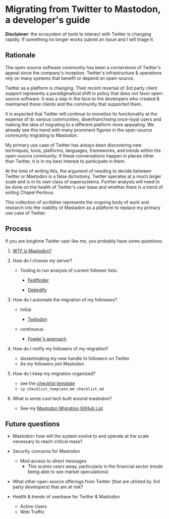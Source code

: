 # Migrating from Twitter to Mastodon, a developer's guide

**Disclaimer**: the ecosystem of tools to interact with Twitter is changing rapidly. If something no longer works submit an issue and I will triage it.

## Rationale

The open-source software community has been a cornerstone of Twitter's appeal since the company's inception. Twitter's infrastructure & operations rely on many systems that benefit or depend on open-source. 

Twitter as a platform is changing. Their recent reversal of 3rd party client support represents a paradigmatical shift in policy that does not favor open-source software. It was a slap in the face to the developers who created & maintained these clients and the community that supported them.

It is expected that Twitter will continue to monetize its functionality at the expense of its various communities, disenfranchising once-loyal users and making the idea of migrating to a different platform more appealing. We already see this trend with many prominent figures in the open-source community migrating to Mastodon.

My primary use case of Twitter has always been discovering new techniques, tools, platforms, languages, frameworks, and trends within the open-source community. If these conversations happen in places other than Twitter, it is in my best interest to participate in them.

At the time of writing this, the argument of needing to decide between Twitter or Mastodon is a false dichotomy. Twitter operates at a much larger scale and is in its own class of supersystems.  Further analysis will need to be done on the health of Twitter's user base and whether there is a trend of exiting Chapel Perilous.

This collection of scribbles represents the ongoing body of work and research into the viability of Mastadon as a platform to replace my primary use case of Twitter.

## Process

If you are longtime Twitter user like me, you probably have some questions:

1. [WTF is Mastodon?](https://docs.joinmastodon.org/) 
2. How do I choose my server?

   - Tooling to run analysis of current follower lists:

     - [Fedifinder](https://github.com/lucahammer/fedifinder)

     - [Debirdify](https://github.com/pruvisto/debirdify)
3. How do I automate the migration of my followees?

   - initial
     - [Twitodon](https://twitodon.com/)

   - continuous
     - [Fowler's approach](https://twitter.com/martinfowler/status/1616074839537684480)
4. How do I notify my followers of my migration?

   - disseminating my new handle to followers on Twitter
   - As my followers join Mastodon
5. How do I keep my migration organized?
   - see the [checklist template](https://github.com/aloutfi/twitter_to_mastodon/blob/main/checklist_template.md)
   - `cp checklist_template.md checklist.md`

6. What is some cool tech built around mastodon?
   - See my [Mastodon Migration GitHub List](https://github.com/stars/aloutfi/lists/mastodon-migration)



## Future questions

- Mastodon: how will the system evolve to and operate at the scale necessary to reach critical mass?

- Security concerns for Mastodon
  - Mod access to direct messages
    - This scares users away, particularly in the financial sector (mods being able to see market speculations)
- What other open-source offerings from Twitter (that are utilized by 3rd party developers) that are at risk?

- Health & trends of userbase for Twitter & Mastodon
  - Active Users
  - Web Traffic